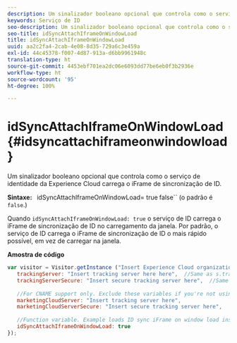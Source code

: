 ```yaml
---
description: Um sinalizador booleano opcional que controla como o serviço de identidade da Experience Cloud carrega o iFrame de sincronização de ID.
keywords: Serviço de ID
seo-description: Um sinalizador booleano opcional que controla como o serviço de identidade da Experience Cloud carrega o iFrame de sincronização de ID.
seo-title: idSyncAttachIframeOnWindowLoad
title: idSyncAttachIframeOnWindowLoad
uuid: aa2c2fa4-2cab-4e08-8d35-729a6c3e459a
exl-id: 44c45378-f007-4d87-913a-d6bb9961948c
translation-type: ht
source-git-commit: 4453ebf701ea2dc06e6093dd77be6eb0f3b2936e
workflow-type: ht
source-wordcount: '95'
ht-degree: 100%

---
```


# idSyncAttachIframeOnWindowLoad {#idsyncattachiframeonwindowload}

Um sinalizador booleano opcional que controla como o serviço de identidade da Experience Cloud carrega o iFrame de sincronização de ID.

**Sintaxe:** ` `idSyncAttachIframeOnWindowLoad= true false`` (o padrão é `false`.)

Quando `idSyncAttachIframeOnWindowLoad: true` o serviço de ID carrega o iFrame de sincronização de ID no carregamento da janela. Por padrão, o serviço de ID carrega o iFrame de sincronização de ID o mais rápido possível, em vez de carregar na janela.

**Amostra de código**

```js
var visitor = Visitor.getInstance ("Insert Experience Cloud organization ID here",{ 
   trackingServer: "Insert tracking server here here",  //Same as s.trackingServer 
   trackingServerSecure: "Insert secure tracking server here",  //Same as s.trackingServerSecure 
 
   //For CNAME support only. Exclude these variables if you're not using CNAME 
   marketingCloudServer: "Insert tracking server here", 
   marketingCloudServerSecure: "Insert secure tracking server here", 
 
   //Function variable. Example loads ID sync iFrame on window load instad of ASAP. 
   idSyncAttachIframeOnWindowLoad: true 
});
```

